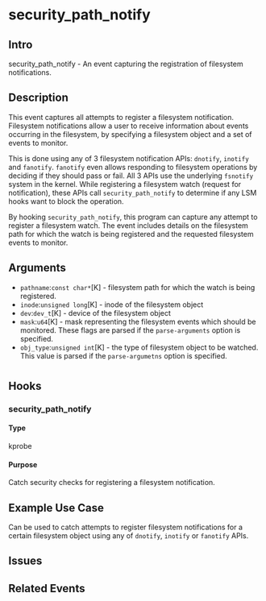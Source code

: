 # security_path_notify

## Intro

security_path_notify - An event capturing the registration of filesystem notifications.

## Description

This event captures all attempts to register a filesystem notification. Filesystem notifications allow a user to receive information about events occurring in the filesystem, by specifying a filesystem object and a set of events to monitor.

This is done using any of 3 filesystem notification APIs: `dnotify`, `inotify` and `fanotify`. `fanotify` even allows responding to filesystem operations by deciding if they should pass or fail. All 3 APIs use the underlying `fsnotify` system in the kernel. While registering a filesystem watch (request for notification), these APIs call `security_path_notify` to determine if any LSM hooks want to block the operation.

By hooking `security_path_notify`, this program can capture any attempt to register a filesystem watch. The event includes details on the filesystem path for which the watch is being registered and the requested filesystem events to monitor.

## Arguments

* `pathname`:`const char*`[K] - filesystem path for which the watch is being registered.
* `inode`:`unsigned long`[K] - inode of the filesystem object
* `dev`:`dev_t`[K] - device of the filesystem object
* `mask`:`u64`[K] - mask representing the filesystem events which should be monitored. These flags are parsed if the `parse-arguments` option is specified.
* `obj_type`:`unsigned int`[K] - the type of filesystem object to be watched. This value is parsed if the `parse-argumetns` option is specified.

# 

## Hooks

### security_path_notify

#### Type

kprobe

#### Purpose

Catch security checks for registering a filesystem notification.

## Example Use Case

Can be used to catch attempts to register filesystem notifications for a certain filesystem object using any of `dnotify`, `inotify` or `fanotify` APIs.

## Issues

## Related Events
